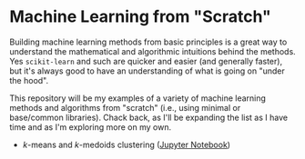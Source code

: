 # Machine Learning from "Scratch"

Building machine learning methods from basic principles is a great way to
understand the mathematical and algorithmic intuitions behind the methods. Yes
`scikit-learn` and such are quicker and easier (and generally faster), but it's
always good to have an understanding of what is going on "under the hood".

This repository will be my examples of a variety of machine learning methods
and algorithms from "scratch" (i.e., using minimal or base/common libraries).
Chack back, as I'll be expanding the list as I have time and as I'm exploring
more on my own.

* $k$-means and $k$-medoids clustering ([Jupyter Notebook](notebooks/00_k_means.ipynb))
